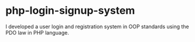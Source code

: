 # php-login-signup-system
I developed a user login and registration system in OOP standards using the PDO law in PHP language.
